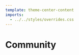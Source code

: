 ```yaml
---
template: theme-center-content
imports:
  - ../../styles/overrides.css
---
```


<style>
  div#container > h1 {
    text-align: center;
    text-decoration: underline;
  }
</style>

# Community